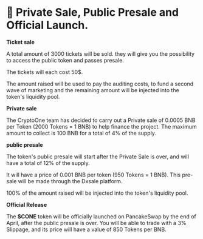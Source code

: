 # 🚀 Private Sale, Public Presale and Official Launch.

**Ticket sale**

A total amount of 3000 tickets will be sold. they will give you the possibility to access the public token and passes presale.

The tickets will each cost 50$.

The amount raised will be used to pay the auditing costs, to fund a second wave of marketing and the remaining amount will be injected into the token's liquidity pool.

**Private sale**

The CryptoOne team has decided to carry out a Private sale of 0.0005 BNB per Token (2000 Tokens = 1 BNB) to help finance the project. The maximum amount to collect is 100 BNB for a total of 4% of the supply.&#x20;

**public presale**

The token's public presale will start after the Private Sale is over, and will have a total of 12% of the supply.

It will have a price of 0.001 BNB per token (950 Tokens = 1 BNB). This pre-sale will be made through the Dxsale platform.

100% of the amount raised will be injected into the token's liquidity pool.

**Official Release**

The **$CONE** token will be officially launched on PancakeSwap by the end of April, after the public presale is over. You will be able to trade with a 3% Slippage, and its price will have a value of 850 Tokens per BNB.
